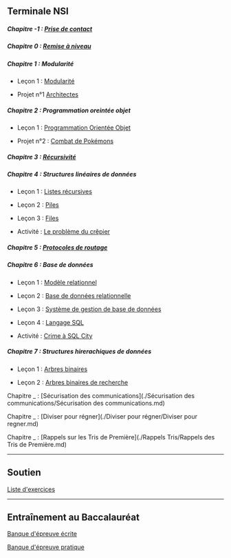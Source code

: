 
## Terminale NSI

##### Chapitre -1 : [Prise de contact](./Prise_de_contact/Prise_de_contact.md)

##### Chapitre 0 : [Remise à niveau](./Remise_à_niveau/Remise_a_niveau.md)

##### Chapitre 1 : Modularité

- Leçon 1 : [Modularité](./Modularité/Modularite.md)

- Projet n°1 [Architectes](./Projets/Projets.md)

##### Chapitre 2 : Programmation oreintée objet

- Leçon 1 : [Programmation Orientée Objet](./Programmation_orientée_objet/Programmation_orientee_objet.md)

- Projet n°2 : [Combat de Pokémons](./Projets/Projets.md)

##### Chapitre 3 : [Récursivité](./Récursivité/Recursivite.md)

##### Chapitre 4 : Structures linéaires de données

- Leçon 1 : [Listes récursives](./Structures_linéaires_de_données/Listes_recursives.md)

- Leçon 2 : [Piles](./Structures_linéaires_de_données/Piles.md)

- Leçon 3 : [Files](./Structures_linéaires_de_données/Files.md)

- Activité : [Le problème du crêpier](./Structures_linéaires_de_données/Activite_probleme_du_crepier.md)

##### Chapitre 5 : [Protocoles de routage](./Protocoles_de_routage/Protocoles_de_routage.md)

##### Chapitre 6 : Base de données

- Leçon 1 : [Modèle relationnel](./Base_de_données/Modèle_relationnel.md)

- Leçon 2 : [Base de données relationnelle](./Base_de_données/Base_de_données_relationnelles.md)

- Leçon 3 : [Système de gestion de base de données](./Base_de_données/Système_de_gestion_de_base_de_données_relationnelles.md)

- Leçon 4 : [Langage SQL](./Base_de_données/Langage_SQL.md)

- Activité : [Crime à SQL City](./Base_de_données/Crime_à_SQL_City.md)

##### Chapitre 7 : Structures hirerachiques de données

- Leçon 1 : [Arbres binaires](./Structures_hierarchiques_de_données/Arbres_binaires.md)

- Leçon 2 : [Arbres binaires de recherche](./Structures_hierarchiques_de_données/Arbres_binaires_de_recherche.md)

Chapitre _ : [Sécurisation des communications](./Sécurisation des communications/Sécurisation des communications.md)

Chapitre _ : [Diviser pour régner](./Diviser pour régner/Diviser pour regner.md)

Chapitre _ : [Rappels sur les Tris de Première](./Rappels Tris/Rappels des Tris de Première.md)

______________________

## Soutien

[Liste d'exercices](./Soutien/soutien.md)

______________________

## Entraînement au Baccalauréat

[Banque d'épreuve écrite](https://pixees.fr/informatiquelycee/term/suj_bac/)

[Banque d'épreuve pratique](https://pixees.fr/informatiquelycee/term/ep/index.html)